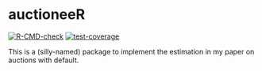 # **auctioneeR**

[![R-CMD-check](https://github.com/lukas-hager/auctioneeR/actions/workflows/R-CMD-check.yaml/badge.svg)](https://github.com/lukas-hager/auctioneeR/actions/workflows/R-CMD-check.yaml) [![test-coverage](https://github.com/lukas-hager/auctioneeR/actions/workflows/R-CMD-check.yaml/badge.svg)](https://github.com/lukas-hager/auctioneeR/actions/workflows/test-coverage.yaml)

This is a (silly-named) package to implement the estimation in my paper on auctions with default.
